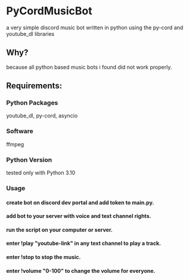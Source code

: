 # PyCordMusicBot
a very simple discord music bot written in python using the py-cord and youtube_dl libraries

## Why?
because all python based music bots i found did not work properly.

## Requirements:
### Python Packages
youtube_dl, py-cord, asyncio

### Software
ffmpeg

### Python Version
tested only with Python 3.10

### Usage
#### create bot on discord dev portal and add token to main.py.
#### add bot to your server with voice and text channel rights.
#### run the script on your computer or server.
#### enter !play "youtube-link" in any text channel to play a track.
#### enter !stop to stop the music.
#### enter !volume "0-100" to change the volume for everyone.
